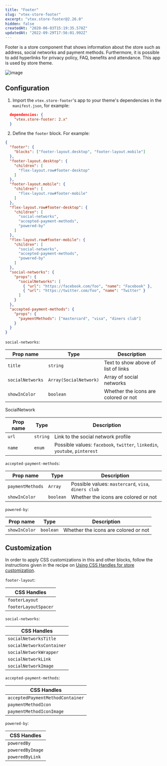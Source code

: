 ```yaml
---
title: "Footer"
slug: "vtex-store-footer"
excerpt: "vtex.store-footer@2.26.0"
hidden: false
createdAt: "2020-06-03T15:19:35.578Z"
updatedAt: "2022-09-29T17:56:01.992Z"
---
```


Footer is a store component that shows information about the store such as address, social networks and payment methods. Furthermore, it is possible to add hyperlinks for privacy policy, FAQ, benefits and attendance. This app is used by store theme.

![image](https://cdn.jsdelivr.net/gh/vtexdocs/dev-portal-content@main/images/vtex-store-footer-0.png)

## Configuration

1. Import the `vtex.store-footer`'s app to your theme's dependencies in the `manifest.json`, for example:

```json
  dependencies: {
    "vtex.store-footer: 2.x"
  }
```

2. Define the `footer` block. For example:

```json
{
  "footer": {
    "blocks": ["footer-layout.desktop", "footer-layout.mobile"]
  },
  "footer-layout.desktop": {
    "children": [
      "flex-layout.row#footer-desktop"
    ]
  },
  "footer-layout.mobile": {
    "children": [
      "flex-layout.row#footer-mobile"
    ]
  },
  "flex-layout.row#footer-desktop": {
    "children": [
      "social-networks",
      "accepted-payment-methods",
      "powered-by"
    ]
  },
  "flex-layout.row#footer-mobile": {
    "children": [
      "social-networks",
      "accepted-payment-methods",
      "powered-by"
    ]
  },
  "social-networks": {
    "props": {
      "socialNetworks": [
        { "url": "https://facebook.com/foo", "name": "Facebook" },
        { "url": "https://twitter.com/foo", "name": "Twitter" }
      ]
    }
  },
  "accepted-payment-methods": {
    "props": {
      "paymentMethods": ["mastercard", "visa", "diners club"]
    }
  }
}
```

`social-networks`:

| Prop name | Type          | Description    |
| --------- | ------------- | -------------- |
| `title` | `string` | Text to show above of list of links |
| `socialNetworks`   | `Array(SocialNetwork)` | Array of social networks |
| `showInColor` | `boolean` | Whether the icons are colored or not |

SocialNetwork

| Prop name | Type          | Description    |
| --------- | ------------- | -------------- |
| `url`   | `string` | Link to the social network profile |
| `name`   | `enum` | Possible values: `facebook`, `twitter`, `linkedin`, `youtube`, `pinterest` |

`accepted-payment-methods`:

| Prop name | Type          | Description    |
| --------- | ------------- | -------------- |
| `paymentMethods`   | `Array` | Possible values: `mastercard`, `visa`, `diners club` |
| `showInColor` | `boolean` | Whether the icons are colored or not |

`powered-by`:

| Prop name | Type          | Description    |
| --------- | ------------- | -------------- |
| `showInColor` | `boolean` | Whether the icons are colored or not |

## Customization

In order to apply CSS customizations in this and other blocks, follow the instructions given in the recipe on [Using CSS Handles for store customization](https://vtex.io/docs/recipes/style/using-css-handles-for-store-customization).

`footer-layout`:

| CSS Handles |
| --- |
| `footerLayout` |
| `footerLayoutSpacer` |

`social-networks`:

| CSS Handles |
| --- |
| `socialNetworksTitle` |
| `socialNetworksContainer` |
| `socialNetworkWrapper` |
| `socialNetworkLink` |
| `socialNetworkImage` |

`accepted-payment-methods`:

| CSS Handles |
| --- |
| `acceptedPaymentMethodContainer` |
| `paymentMethodIcon` |
| `paymentMethodIconImage` |

`powered-by`:

| CSS Handles |
| --- |
| `poweredBy` |
| `poweredByImage` |
| `poweredByLink` |
